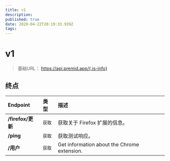 ```yaml
---
title: v1
description:
published: true
date: 2020-04-22T20:19:33.939Z
tags:
---
```


# v1

> 基础URL： https://api.premid.app/{.is-info}


## 终点

<table>
  <thead>
    <tr>
      <th style="text-align:left">Endpoint</th>
      <th style="text-align:left">类型</th>
      <th style="text-align:left">描述</th>
    </tr>
  </thead>
  <tbody>
    <tr>
      <td style="text-align:left"><b>/firefox/更新</b>
      </td>
      <td style="text-align:left"><code>获取</code></td>
      <td style="text-align:left">获取关于 Firefox 扩展的信息。</td>
    </tr>
    <tr>
      <td style="text-align:left"><b>/ping</b>
      </td>
      <td style="text-align:left"><code>获取</code></td>
      <td style="text-align:left">获取测试响应。</td>
    </tr>
    <tr>
      <td style="text-align:left"><b>/用户</b>
      </td>
      <td style="text-align:left"><code>获取</code></td>
      <td style="text-align:left">Get information about the Chrome extension.</td>
    </tr>
  </tbody>
</table>

